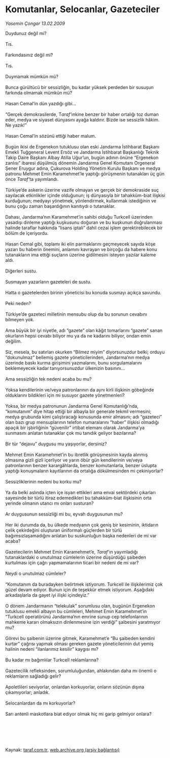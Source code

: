 # Komutanlar, Selocanlar, Gazeteciler

*Yasemin Çongar 13.02.2009*

<div class="taraf_structure_2col_1zq">
<div class="margen_n">



 <p>Duydunuz değil mi? <br/><br/>Tıs. <br/><br/>Farkındasınız değil mi? <br/><br/>Tıs. <br/><br/>Duymamak mümkün mü? <br/><br/>Bunca gürültücü bir sessizliğin, bu kadar yüksek perdeden bir susuşun farkında olmamak mümkün mü? <br/><br/>Hasan Cemal’in dün yazdığı gibi... <br/><br/>“Gerçek demokrasilerde, T<i>araf’</i>ınkine benzer bir haber ortalığı toz duman eder, medya ve siyaset dünyasını ayağa kaldırır. Bizde ise sessizlik hâkim. Ne yazık!” <br/><br/>Hasan Cemal’in sözünü ettiği haber malum. <br/><br/>Bugün ikisi de Ergenekon tutuklusu olan eski Jandarma İstihbarat Başkanı Emekli Tuğgeneral Levent Ersöz ve Jandarma İstihbarat Başkanlığı Teknik Takip Daire Başkanı Albay Atilla Uğur’un, bugün adının önüne “Ergenekon zanlısı” ibaresi düşülmüş dönemin Jandarma Genel Komutanı Orgeneral Şener Eruygur adına, Çukurova Holding Yönetim Kurulu Başkanı ve medya patronu Mehmet Emin Karamehmet’le yaptığı görüşmenin tutanakları üç gün önce <i>Taraf’</i>ta yayımlandı. <br/><br/>Türkiye’de askerin üzerine vazife olmayan ve gerçek bir demokraside suç sayılacak etkinlikler içinde olduğunun; iş dünyasıyla bir tahakküm-biat ilişkisi kurduğunun; medyayı yönetmek, yönlendirmek, kullanmak istediğinin ve bunu çoğu zaman başardığının kanıtıydı o tutanaklar. <br/><br/>Dahası, Jandarma’nın Karamehmet’in sahibi olduğu Turkcell üzerinden yasadışı dinleme yaptığı kuşkusunu doğuran ve bu kuşkunun doğrulanması halinde taraflar hakkında “lisans iptali” dahil cezai işlem gerektirebilecek bir bölüm de içeriyordu. <br/><br/>Hasan Cemal gibi, toplamı iki elin parmaklarını geçmeyecek sayıda köşe yazarı bu haberin önemini, anlamını kavrayan ve birçoğu da habere konu tutanakların ima ettiği suçların üzerine gidilmesini isteyen yazılar kaleme aldı. <br/><br/>Diğerleri sustu. <br/><br/>Susmayan yazarların gazeteleri de sustu. <br/><br/>Hatta o gazetelerden birinin yöneticisi bu konuda susmayı açıkça savundu. <br/><br/>Peki neden? <br/><br/>Türkiye’de gazeteci milletinin mensubu olup da bu sorunun cevabını bilmeyen yok. <br/><br/>Ama büyük bir iyi niyetle, adı “gazete” olan kâğıt tomarlarını “gazete” sanan okurların hepsi cevabı biliyor mu ya da ne kadarını biliyor, ondan emin değilim. <br/><br/>Siz, mesela, bu satırları okurken “Bilmez miyim” diyorsunuzdur belki; orduyu “dokunulmaz” bellemiş gazete yöneticilerinden, Jandarma’nın medya üzerinde baskı kurma girişimini yazmalarını, bunu sorgulamalarını beklemeyecek kadar tanıyorsunuzdur ülkenizin basınını... <br/><br/>Ama sessizliğin tek nedeni acaba bu mu? <br/><br/>Yoksa kendilerinin ve/veya patronlarının da aynı kirli ilişkinin göbeğinde olduklarını bildikleri için mi susuyor gazete yönetmenleri? <br/><br/>Yoksa, bir medya patronunun Jandarma Genel Komutanlığı’nda, “komutanım” diye hitap ettiği bir albayla bir generale tekmil vermesini; medya grubunda kimi çalıştıracağı konusunda emir almasını; adı “gazeteci” olan bazı grup mensuplarının telefon numaralarını “haber” ilişkisi olmadığı apaçık bir işbirliğinin “güvenilir” irtibat elemanı olarak Jandarma’ya sunmasını anlatan tutanaklar çok mu tanıdık geliyor bazılarına? <br/><br/>Bir tür “dejavu” duygusu mu yaşıyorlar, dersiniz? <br/><br/>Mehmet Emin Karamehmet’in bu ibretlik görüşmesinin kayda alınmış olmasına gizli gizli içerliyor ve yarın öbür gün kendilerinin ve/veya patronlarının benzer karargâhlarda, benzer komutanlarla, benzer üslupta yaptığı konuşmaların kayıtlarının da ortalığa dökülmesinden mi çekiniyorlar? <br/><br/>Sessizliklerinin nedeni bu korku mu? <br/><br/>Ya da belki aslında içten içe isyan ettikleri ama envai sektördeki çıkarları sayesinde bir türlü itiraz edemedikleri bu tahakküm-biat ilişkisinin orta yerinde olmanın utancı mı onları susturan? <br/><br/>Ar duygusunun sessizliği mi bu, eyvah duygusunun mu? <br/><br/>Her iki durumda da, bu ülkede medyanın çok geniş bir kesiminin, iktidarın çelik çekirdeğini oluşturan üniformalı güçlerden bir türlü bağımsızlaşamadığını anlatan bu suskunluğun başka nedenleri de mi var acaba? <br/><br/>Gazetecilerin Mehmet Emin Karamehmet’e, <i>Taraf’</i>ın yayımladığı tutanaklardaki o unutulmaz cümlelerin üzerine düşürdüğü şaibeden kurtulması için çağrı yapmamalarının ticari bir nedeni de mi var? <br/><br/>Neydi o unutulmaz cümleler? <br/><br/>“Komutanım da buradayken belirtmek istiyorum. Turkcell ile ilişkilerimiz çok güzel devam ediyor. Bunun için de teşekkür etmek istiyorum. Aşağıdaki arkadaşlarla da gayet iyi ilişki içindeyiz.” <br/><br/>O dönem Jandarmanın “telekulak” sorumlusu olan, bugünün Ergenekon tutuklusu emekli albayın bu cümleleri, Mehmet Emin Karamehmet’in “Turkcell operatörünü Jandarma’nın emrine sunup cep telefonlarının mahkeme kararı olmaksızın dinlenmesine izin verdiği” şaibesini yaratmıyor mu? <br/><br/>Görevi bu şaibenin üzerine gitmek, Karamehmet’e “Bu şaibeden kendini kurtar” çağrısı yapmak olması gereken gazete yöneticilerinin dut yemiş halinin nedeni “ilanlarımız kesilir” kaygısı mı? <br/><br/>Bu kadar mı bağımlılar Turkcell reklamlarına? <br/><br/>Gazetecilik refleksinden, sorumluluğundan, ahlakından daha mı önemli o reklamların sağladığı gelir? <br/><br/>Apoletlileri seviyorlar, onlardan korkuyorlar, onların sözünün dışına çıkamıyorlar; anladık. <br/><br/>Selocanlardan da mı korkuyorlar? <br/><br/>Sarı antenli maskotlara biat ediyor olmak hiç mi garip gelmiyor onlara?</p>
<br/>
<br/>
<br/>



<br/>


<div id="taraf_not">
</div>

</div>


</div>

Kaynak: [taraf.com.tr](http://www.taraf.com.tr:80/makale/4007.htm), [web.archive.org (arşiv bağlantısı)](http://web.archive.org/web/20090912053741/http://www.taraf.com.tr:80/makale/4007.htm)
